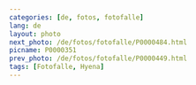 ```yaml
---
categories: [de, fotos, fotofalle]
lang: de
layout: photo
next_photo: /de/fotos/fotofalle/P0000484.html
picname: P0000351
prev_photo: /de/fotos/fotofalle/P0000449.html
tags: [Fotofalle, Hyena]
---
```

